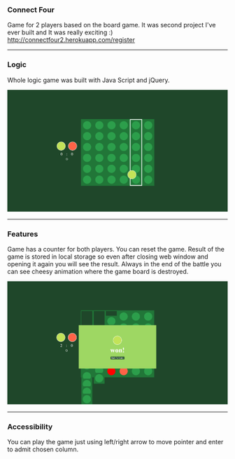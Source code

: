 ### Connect Four

Game for 2 players based on the board game. It was second project I've ever built and It was really exciting :)
http://connectfour2.herokuapp.com/register

---

### Logic

Whole logic game was built with Java Script and jQuery.

![img](./images_readme/1.png)

---

### Features

Game has a counter for both players. You can reset the game. Result of the game is stored in local storage so even after closing web window and opening it again you will see the result. Always in the end of the battle you can see cheesy animation where the game board is destroyed.

![img](./images_readme/2.png)

---

### Accessibility

You can play the game just using left/right arrow to move pointer and enter to admit chosen column.
